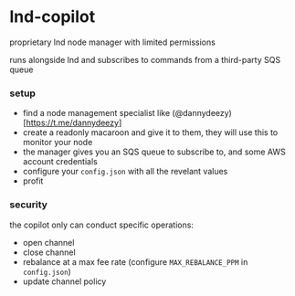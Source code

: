 # lnd-copilot
proprietary lnd node manager with limited permissions

runs alongside lnd and subscribes to commands from a third-party SQS queue

### setup
- find a node management specialist like (@dannydeezy)[https://t.me/dannydeezy]
- create a readonly macaroon and give it to them, they will use this to monitor your node
- the manager gives you an SQS queue to subscribe to, and some AWS account credentials
- configure your `config.json` with all the revelant values
- profit

### security
the copilot only can conduct specific operations:
- open channel
- close channel
- rebalance at a max fee rate (configure `MAX_REBALANCE_PPM` in `config.json`)
- update channel policy
